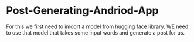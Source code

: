 # Post-Generating-Andriod-App
For this we first need to imoort a model from hugging face library.
WE need to use that model that takes some input words and generate a post for us.
